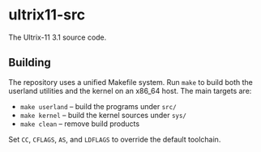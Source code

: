 # ultrix11-src
The Ultrix-11 3.1 source code.

## Building

The repository uses a unified Makefile system. Run `make` to build both the
userland utilities and the kernel on an x86_64 host. The main targets are:

- `make userland` – build the programs under `src/`
- `make kernel` – build the kernel sources under `sys/`
- `make clean` – remove build products

Set `CC`, `CFLAGS`, `AS`, and `LDFLAGS` to override the default toolchain.
